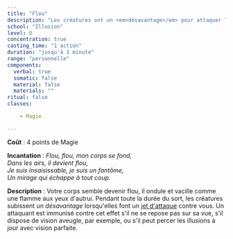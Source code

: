 ```yaml
---
title: "Flou"
description: "Les créatures ont un <em>désavantage</em> pour attaquer le PJ."
school: "Illusion"
level: 0
concentration: true
casting_time: "1 action"
duration: "jusqu'à 1 minute"
range: "personnelle"
components:
  verbal: true
  somatic: false
  material: false
  materials: ""
ritual: false
classes:

    - Magie

---
```

**Coût** : 4 points de Magie  

**Incantation** : *Flou, flou, mon corps se fond,*   
*Dans les airs, il devient flou,*   
*Je suis insaisissable, je suis un fantôme,*    
*Un mirage qui échappe à tout coup.*    

**Description** : Votre corps semble devenir flou, il ondule et vacille comme une flamme aux yeux d'autrui. Pendant toute la durée du sort, les créatures subissent un _désavantage_ lorsqu'elles font un [jet d'attaque](/combattre/#jets-d-attaque) contre vous. Un attaquant est immunisé contre cet effet s'il ne se repose pas sur sa vue, s'il dispose de vision aveugle, par exemple, ou s'il peut percer les illusions à jour avec vision parfaite.
